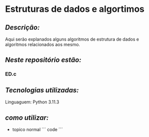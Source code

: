 # Estruturas de dados e algortimos
## *Descrição:*
Aqui serão explanados alguns algoritmos de estrutura de dados e algoritmos relacionados aos mesmo.

## ***Neste repositório estão:***
### ED.c

## *Tecnologias utilizadas:*
Linguaguem: Python 3.11.3

## *como utilizar:*
* topico
normal
´´´
code
´´´
